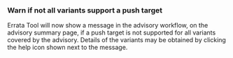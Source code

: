 ### Warn if not all variants support a push target

Errata Tool will now show a message in the advisory workflow, on the
advisory summary page, if a push target is not supported for all
variants covered by the advisory. Details of the variants may be obtained
by clicking the help icon shown next to the message.
